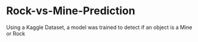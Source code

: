 # Rock-vs-Mine-Prediction

Using a Kaggle Dataset, a model was trained to detect if an object is a Mine or Rock
